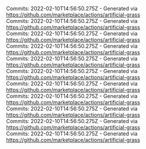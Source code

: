 Commits: 2022-02-10T14:56:50.275Z - Generated via https://github.com/marketplace/actions/artificial-grass
<br>
Commits: 2022-02-10T14:56:50.275Z - Generated via https://github.com/marketplace/actions/artificial-grass
<br>
Commits: 2022-02-10T14:56:50.275Z - Generated via https://github.com/marketplace/actions/artificial-grass
<br>
Commits: 2022-02-10T14:56:50.275Z - Generated via https://github.com/marketplace/actions/artificial-grass
<br>
Commits: 2022-02-10T14:56:50.275Z - Generated via https://github.com/marketplace/actions/artificial-grass
<br>
Commits: 2022-02-10T14:56:50.275Z - Generated via https://github.com/marketplace/actions/artificial-grass
<br>
Commits: 2022-02-10T14:56:50.275Z - Generated via https://github.com/marketplace/actions/artificial-grass
<br>
Commits: 2022-02-10T14:56:50.275Z - Generated via https://github.com/marketplace/actions/artificial-grass
<br>
Commits: 2022-02-10T14:56:50.275Z - Generated via https://github.com/marketplace/actions/artificial-grass
<br>
Commits: 2022-02-10T14:56:50.275Z - Generated via https://github.com/marketplace/actions/artificial-grass
<br>
Commits: 2022-02-10T14:56:50.275Z - Generated via https://github.com/marketplace/actions/artificial-grass
<br>
